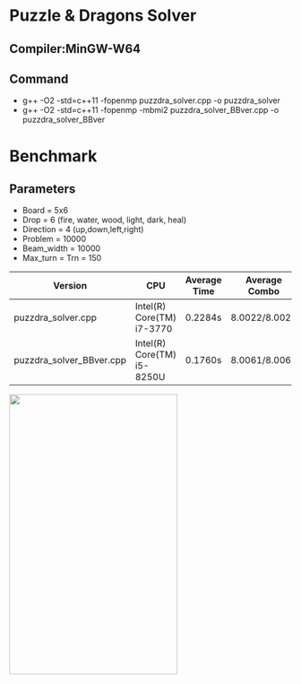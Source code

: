 # Puzzle & Dragons Solver

## Compiler:MinGW-W64

## Command 

- g++ -O2 -std=c++11 -fopenmp puzzdra_solver.cpp -o puzzdra_solver  
- g++ -O2 -std=c++11 -fopenmp -mbmi2 puzzdra_solver_BBver.cpp -o puzzdra_solver_BBver

# Benchmark

## Parameters

- Board = 5x6
- Drop = 6 (fire, water, wood, light, dark, heal)
- Direction = 4 (up,down,left,right)
- Problem = 10000
- Beam_width = 10000
- Max_turn = Trn = 150


| Version | CPU | Average Time | Average Combo |
| --- | --- | --- | --- |
| puzzdra_solver.cpp | Intel(R) Core(TM) i7-3770 | 0.2284s | 8.0022/8.0022 |
| puzzdra_solver_BBver.cpp | Intel(R) Core(TM) i5-8250U| 0.1760s | 8.0061/8.0061 |

<img src="https://user-images.githubusercontent.com/47982907/101321654-0b96e900-38a9-11eb-9c70-a8d9fa3d491d.jpg" width="300px" height="500px">
